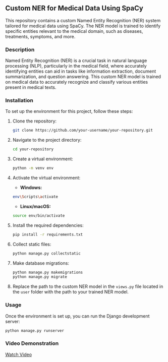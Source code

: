 ## Custom NER for Medical Data Using SpaCy

This repository contains a custom Named Entity Recognition (NER) system tailored for medical data using SpaCy. The NER model is trained to identify specific entities relevant to the medical domain, such as diseases, treatments, symptoms, and more.

### Description

Named Entity Recognition (NER) is a crucial task in natural language processing (NLP), particularly in the medical field, where accurately identifying entities can aid in tasks like information extraction, document summarization, and question answering. This custom NER model is trained on medical data to accurately recognize and classify various entities present in medical texts.

### Installation

To set up the environment for this project, follow these steps:

1. Clone the repository:

    ```bash
    git clone https://github.com/your-username/your-repository.git
    ```

2. Navigate to the project directory:

    ```bash
    cd your-repository
    ```

3. Create a virtual environment:

    ```bash
    python -m venv env
    ```

4. Activate the virtual environment:

    - **Windows:**

    ```bash
    env\Scripts\activate
    ```

    - **Linux/macOS:**

    ```bash
    source env/bin/activate
    ```

5. Install the required dependencies:

    ```bash
    pip install -r requirements.txt
    ```

6. Collect static files:

    ```bash
    python manage.py collectstatic
    ```

7. Make database migrations:

    ```bash
    python manage.py makemigrations
    python manage.py migrate
    ```

8. Replace the path to the custom NER model in the `views.py` file located in the `user` folder with the path to your trained NER model.

### Usage

Once the environment is set up, you can run the Django development server:

```bash
python manage.py runserver
```

### Video Demonstration
[Watch Video](https://luxshtech-my.sharepoint.com/:v:/p/stebin_george/Eb8tf62_9spKqAXlq_dI-QUBnRpOM12gK-roQFx7vHgqbA?e=lXlBSH)

